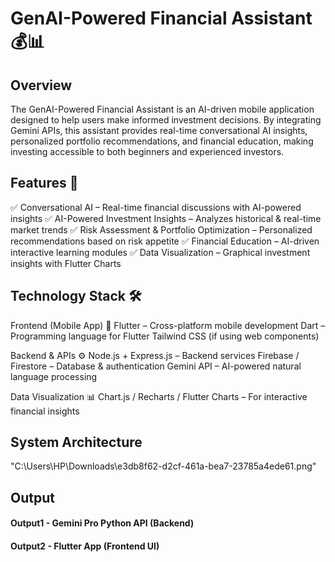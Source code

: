 # GenAI-Powered Financial Assistant 💰📊

## Overview
<!--Detailed Description about the project-->
The GenAI-Powered Financial Assistant is an AI-driven mobile application designed to help users make informed investment decisions. By integrating Gemini APIs, this assistant provides real-time conversational AI insights, personalized portfolio recommendations, and financial education, making investing accessible to both beginners and experienced investors.

## Features 🚀
<!--List the features of the project as shown below-->
✅ Conversational AI – Real-time financial discussions with AI-powered insights
✅ AI-Powered Investment Insights – Analyzes historical & real-time market trends
✅ Risk Assessment & Portfolio Optimization – Personalized recommendations based on risk appetite
✅ Financial Education – AI-driven interactive learning modules
✅ Data Visualization – Graphical investment insights with Flutter Charts

## Technology Stack 🛠
<!--List the requirements of the project as shown below-->
Frontend (Mobile App) 📱
Flutter – Cross-platform mobile development
Dart – Programming language for Flutter
Tailwind CSS (if using web components)

Backend & APIs ⚙️
Node.js + Express.js – Backend services
Firebase / Firestore – Database & authentication
Gemini API – AI-powered natural language processing

Data Visualization 📊
Chart.js / Recharts / Flutter Charts – For interactive financial insights

## System Architecture
<!--Embed the system architecture diagram as shown below-->
"C:\Users\HP\Downloads\e3db8f62-d2cf-461a-bea7-23785a4ede61.png"

## Output

<!--Embed the Output picture at respective places as shown below as shown below-->
#### Output1 -  Gemini Pro Python API (Backend)


#### Output2 -  Flutter App (Frontend UI)






